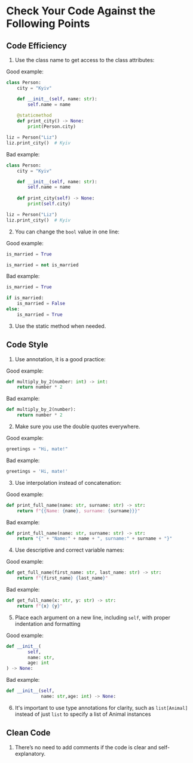 # Сheck Your Code Against the Following Points

## Code Efficiency

1. Use the class name to get access to the class attributes:

Good example:

```python
class Person:
    city = "Kyiv"

    def __init__(self, name: str):
        self.name = name
        
    @staticmethod    
    def print_city() -> None:
        print(Person.city)

liz = Person("Liz")
liz.print_city()  # Kyiv
```

Bad example:

```python
class Person:
    city = "Kyiv"

    def __init__(self, name: str):
        self.name = name
        
    def print_city(self) -> None:
        print(self.city)

liz = Person("Liz")
liz.print_city()  # Kyiv
```

2. You can change the `bool` value in one line:

Good example:

```python
is_married = True

is_married = not is_married
```

Bad example:

```python
is_married = True

if is_married:
    is_married = False
else:
    is_married = True
```

3. Use the static method when needed.

## Code Style

1. Use annotation, it is a good practice:

Good example:

```python
def multiply_by_2(number: int) -> int:
    return number * 2
```

Bad example:
```python
def multiply_by_2(number):
    return number * 2
```

2. Make sure you use the double quotes everywhere.

Good example:

```python
greetings = "Hi, mate!"
```

Bad example:

```python
greetings = 'Hi, mate!'
```

3. Use interpolation instead of concatenation:

Good example:

```python
def print_full_name(name: str, surname: str) -> str:
    return f"{{Name: {name}, surname: {surname}}}"
```

Bad example:

```python
def print_full_name(name: str, surname: str) -> str:
    return "{" + "Name:" + name + ", surname:" + surname + "}"
```

4. Use descriptive and correct variable names:

Good example:

```python
def get_full_name(first_name: str, last_name: str) -> str:
    return f"{first_name} {last_name}"
```

Bad example:
```python
def get_full_name(x: str, y: str) -> str:
    return f"{x} {y}"
```
5. Place each argument on a new line, including `self`, with proper indentation and formatting
 
Good example:

```python
def __init__(
        self, 
        name: str,
        age: int
) -> None:
```
Bad example:

```python
def __init__(self, 
             name: str,age: int) -> None:
```

6. It's important to use type annotations for clarity, such as `list[Animal]` instead of just `list` to specify a list of Animal instances

## Clean Code

1. There’s no need to add comments if the code is clear and self-explanatory.
